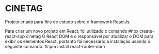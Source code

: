 # CINETAG
Projeto criado para fins de estudo sobre o framework ReactJs.

Para criar um novo projeto em React, foi utilizado o comando #npx create-react-app cinetag
O React DOM é o responsável por atualizar o DOM para exibir os elementos React, portanto foi necessário a instalação usando o seguinte comando: #npm install react-router-dom
